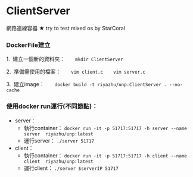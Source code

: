 # ClientServer
網路連線容器 ★ try to test mixed os by StarCoral

### DockerFile建立

1.&nbsp;&nbsp;建立一個新的資料夾：
&nbsp;&nbsp;&nbsp;&nbsp;&nbsp;&nbsp;`mkdir ClientServer`

2.&nbsp;&nbsp;準備需使用的檔案：
&nbsp;&nbsp;&nbsp;&nbsp;&nbsp;&nbsp;`vim client.c`
&nbsp;&nbsp;&nbsp;&nbsp;&nbsp;&nbsp;`vim server.c`

3.&nbsp;&nbsp;建立image：
&nbsp;&nbsp;&nbsp;&nbsp;&nbsp;&nbsp;`docker build -t riyazhu/unp:ClientServer . --no-cache`

### 使用docker run運行(不同節點)：
+ server：
   + 執行container：
     `docker run -it -p 51717:51717 -h server --name server  riyazhu/unp:latest`
   + 運行server：
     `./server 51717`
+ client：
    + 執行container：
     `docker run -it -p 51717:51717 -h client --name client  riyazhu/unp:latest`
    + 運行client：
    `./server $serverIP 51717`


